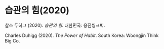 # 습관의 힘(2020)

찰스 두히그 (2020). *습관의 힘*. 대한민국: 웅진씽크빅.

Charles Duhigg (2020). *The Power of Habit*. South Korea: Woongjin Think Big Co.



